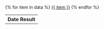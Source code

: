 <!DOCTYPE html>
<html>
 <body>
   <table>
     <tr>
       <th>Date Result</th>
     </tr>
     {% for item in data %}
       <tr>
          <a href="./{{ item }}.md">{{ item }}</a>
       </tr>  
    {% endfor %}
   </table>
 </body>
</html>
